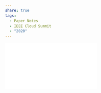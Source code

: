 ```yaml
---
share: true
tags:
  - Paper Notes
  - IEEE Cloud Summit
  - "2020"
---
```

![Identifying_Operational_Points_for_Deterministic_Execution_in_Cloud_Computing.pdf](../../attachments/Identifying_Operational_Points_for_Deterministic_Execution_in_Cloud_Computing.pdf.pdf)
